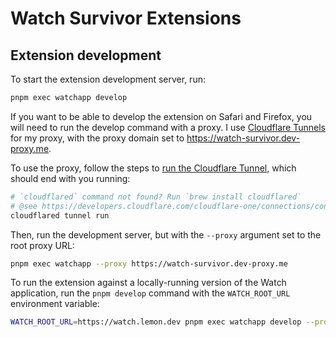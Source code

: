 # Watch Survivor Extensions

## Extension development

To start the extension development server, run:

```sh
pnpm exec watchapp develop
```

If you want to be able to develop the extension on Safari and Firefox, you will need to run the develop command with a proxy. I use [Cloudflare Tunnels](https://developers.cloudflare.com/cloudflare-one/connections/connect-apps/) for my proxy, with the proxy domain set to https://watch-survivor.dev-proxy.me.

To use the proxy, follow the steps to [run the Cloudflare Tunnel](https://developers.cloudflare.com/cloudflare-one/connections/connect-apps/), which should end with you running:

```sh
# `cloudflared` command not found? Run `brew install cloudflared`
# @see https://developers.cloudflare.com/cloudflare-one/connections/connect-apps/install-and-setup/installation/
cloudflared tunnel run
```

Then, run the development server, but with the `--proxy` argument set to the root proxy URL:

```sh
pnpm exec watchapp --proxy https://watch-survivor.dev-proxy.me
```

To run the extension against a locally-running version of the Watch application, run the `pnpm develop` command with the `WATCH_ROOT_URL` environment variable:

```sh
WATCH_ROOT_URL=https://watch.lemon.dev pnpm exec watchapp develop --proxy https://watch-survivor.dev-proxy.me
```
